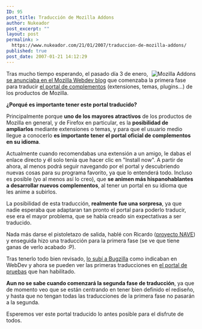 ```yaml
---
ID: 95
post_title: Traducción de Mozilla Addons
author: Nukeador
post_excerpt: ""
layout: post
permalink: >
  https://www.nukeador.com/21/01/2007/traduccion-de-mozilla-addons/
published: true
post_date: 2007-01-21 14:12:29
---
```

<img src="https://addons.mozilla.org/images/rustico/addons/firefox-addons-puzzle-ico.png" alt="Mozilla Addons" style="float: right"/>
Tras mucho tiempo esperando, el pasado día 3 de enero, <a href="http://blog.mozilla.com/webdev/2007/01/03/localizing-amo3-part-1-overview-and-static/">se anunciaba en el Mozilla Webdev blog</a> que comenzaba la primera fase para traducir <a href="https://addons.mozilla.org/">el portal de complementos</a> (extensiones, temas, plugins...) de los productos de Mozilla.

<strong>¿Porqué es importante tener este portal traducido?</strong>

Principalmente porque <strong>uno de los mayores atractivos</strong> de los productos de Mozilla en general, y de Firefox en particular, es la <strong>posibilidad de ampliarlos</strong> mediante extensiones o temas, y para que el usuario medio llegue a conocerlo <strong>es importante tener el portal oficial de complementos en su idioma</strong>. 

Actualmente cuando recomendabas una extensión a un amigo, le dabas el enlace directo y él solo tenía que hacer clic en "Install now". A partir de ahora, al menos podrá seguir navegando por el portal y descubriendo nuevas cosas para su programa favorito, ya que lo entenderá todo. Incluso es posible (yo al menos así lo creo), que <strong>se animen más hispanohablantes a desarrollar nuevos complementos</strong>, al tener un portal en su idioma que les anime a subirlos.

La posibilidad de esta traducción, <strong>realmente fue una sorpresa</strong>, ya que nadie esperaba que adaptaran tan pronto el portal para poderlo traducir, ese era el mayor problema, que se había creado sin expectativas a ser traducido.

Nada más darse el pistoletazo de salida, hablé con Ricardo (<a href="http://www.proyectonave.es">proyecto NAVE</a>) y enseguida hizo una traducción para la primera fase (se ve que tiene ganas de verlo acabado :P). 

Tras tenerlo todo bien revisado, <a href="https://bugzilla.mozilla.org/show_bug.cgi?id=366847">lo subí a Bugzilla</a> como indicaban en WebDev y ahora se pueden ver las primeras traducciones en <a href="http://preview.addons.mozilla.org/">el portal de pruebas</a> que han habilitado.

<strong>Aun no se sabe cuando comenzará la segunda fase de traducción</strong>, ya que de momento veo que se están centrando en tener bien definido el rediseño, y hasta que no tengan todas las traducciones de la primera fase no pasarán a la segunda.

Esperemos ver este portal traducido lo antes posible para el disfrute de todos.